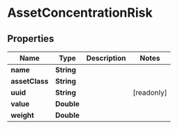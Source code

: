 

# AssetConcentrationRisk


## Properties

Name | Type | Description | Notes
------------ | ------------- | ------------- | -------------
**name** | **String** |  | 
**assetClass** | **String** |  | 
**uuid** | **String** |  |  [readonly]
**value** | **Double** |  | 
**weight** | **Double** |  | 



